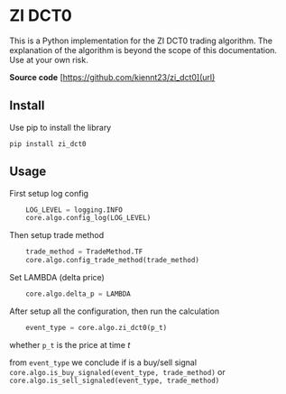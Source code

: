 # ZI DCT0

This is a Python implementation for the ZI DCT0 trading algorithm. The explanation of the algorithm is beyond the scope of this documentation.
Use at your own risk.

**Source code** [https://github.com/kiennt23/zi_dct0](url)

## Install
Use pip to install the library
```commandline
pip install zi_dct0
```

## Usage
First setup log config  
```python
    LOG_LEVEL = logging.INFO
    core.algo.config_log(LOG_LEVEL)
```
Then setup trade method
```python
    trade_method = TradeMethod.TF
    core.algo.config_trade_method(trade_method)
```
Set LAMBDA (delta price)
```python
    core.algo.delta_p = LAMBDA
```

After setup all the configuration, then run the calculation
```python
    event_type = core.algo.zi_dct0(p_t)
```
whether `p_t` is the price at time *t*

from `event_type` we conclude if is a buy/sell signal `core.algo.is_buy_signaled(event_type, trade_method)` or `core.algo.is_sell_signaled(event_type, trade_method)`

